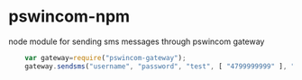 pswincom-npm
============

node module for sending sms messages through pswincom gateway


```javascript
	var gateway=require("pswincom-gateway");
	gateway.sendsms("username", "password", "test", [ "4799999999" ], "A test message", function(result) { console.log(result);})
```